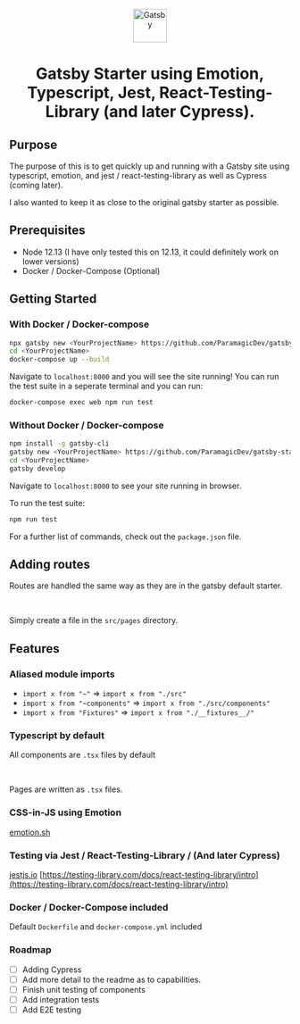 <p align="center">
  <a href="https://www.gatsbyjs.org">
    <img alt="Gatsby" src="https://www.gatsbyjs.org/monogram.svg" width="60" />
  </a>
</p>
<h1 align="center">
  Gatsby Starter using Emotion, Typescript, Jest, React-Testing-Library (and later Cypress).
</h1>

## Purpose

The purpose of this is to get quickly up and running with a Gatsby site using
typescript, emotion, and jest / react-testing-library as well as Cypress (coming later).

I also wanted to keep it as close to the original gatsby starter as possible.

## Prerequisites

- Node 12.13 (I have only tested this on 12.13, it could definitely work on lower versions)
- Docker / Docker-Compose (Optional)

## Getting Started

### With Docker / Docker-compose

```bash
npx gatsby new <YourProjectName> https://github.com/ParamagicDev/gatsby-starter-emotion-typescript-and-tests.git
cd <YourProjectName>
docker-compose up --build
```

Navigate to `localhost:8000` and you will see the site running!
You can run the test suite in a seperate terminal and you can run:

```bash
docker-compose exec web npm run test
```

### Without Docker / Docker-compose

```bash
npm install -g gatsby-cli
gatsby new <YourProjectName> https://github.com/ParamagicDev/gatsby-starter-emotion-typescript-and-tests.git
cd <YourProjectName>
gatsby develop
```

Navigate to `localhost:8000` to see your site running in browser.

To run the test suite:

```bash
npm run test
```

For a further list of commands, check out the `package.json` file.

## Adding routes

Routes are handled the same way as they are in the gatsby default starter.

<br />

Simply create a file in the `src/pages` directory.

## Features

### Aliased module imports

- `import x from "~"` => `import x from "./src"`
- `import x from "~components"` => `import x from "./src/components"`
- `import x from "Fixtures"` => `import x from "./__fixtures__/"`

### Typescript by default

All components are `.tsx` files by default

<br />

Pages are written as `.tsx` files.

### CSS-in-JS using Emotion

[emotion.sh](emotion.sh)

### Testing via Jest / React-Testing-Library / (And later Cypress)

[jestjs.io](jestjs.io)
[https://testing-library.com/docs/react-testing-library/intro](https://testing-library.com/docs/react-testing-library/intro)

### Docker / Docker-Compose included

Default `Dockerfile` and `docker-compose.yml` included

### Roadmap

- [ ] Adding Cypress
- [ ] Add more detail to the readme as to capabilities.
- [ ] Finish unit testing of components
- [ ] Add integration tests
- [ ] Add E2E testing
